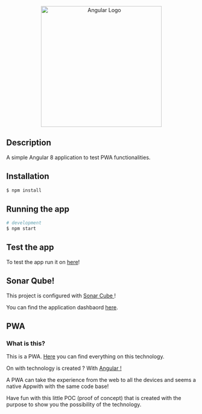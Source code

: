 <p align="center">
  <a target="blank"><img src="https://angular.io/assets/images/logos/angular/angular_solidBlack.png" width="320" alt="Angular Logo" /></a>
</p>

## Description

A simple Angular 8 application to test PWA functionalities.

## Installation

```bash
$ npm install
```

## Running the app

```bash
# development
$ npm start

```
## Test the app

To test the app run it on <a href="https://fedexu.github.io/angular-pwa/">here</a>! 

## Sonar Qube! 

This project is configured with <a href="https://sonarcloud.io"> Sonar Cube </a>!  

You can find the application dashbaord <a href="https://sonarcloud.io/dashboard?id=fedexu_angular-pwa"> here</a>.


## PWA 

<article name="pwa-description">
<h3>What is this?</h3>
<p>This is a PWA. <a target="_blank" rel="noopener noreferrer" href="https://developers.google.com/web/progressive-web-apps">Here</a> you can find
    everything on this technology.</p>
<p>On with technology is created ? With <a target="_blank" rel="noopener noreferrer" href="https://angular.io/">Angular !</a></p>
<p>A PWA can take the experience from the web to all the devices and seems a native Appwith with the
    same code base!</p>
<p>Have fun with this little POC (proof of concept) that is created with the purpose to show you the
    possibility of the technology.</p>
</article>